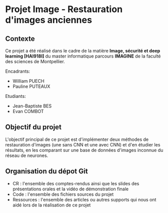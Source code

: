 # Projet Image - Restauration d'images anciennes

## Contexte
Ce projet a été réalisé dans le cadre de la matière **Image, sécurité et deep learning [HAI918I]** du master informatique parcours **IMAGINE** de la faculté des sciences de Montpellier.

Encadrants:
- William PUECH
- Pauline PUTEAUX

Etudiants:
- Jean-Baptiste BES
- Evan COMBOT

## Objectif du projet
L'objectif principal de ce projet est d'implémenter deux méthodes de restauration d'images (une sans CNN et une avec CNN) et d'en étudier les résultats, en les comparant sur une base de données d'images inconnue du réseau de neurones.

## Organisation du dépot Git
- CR : l'ensemble des comptes-rendus ainsi que les slides des présentations orales et la vidéo de démonstration finale
- Code : l'ensemble des fichiers sources du projet
- Ressources : l'ensemble des articles ou autres supports qui nous ont aidé lors de la réalisation de ce projet
